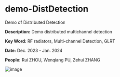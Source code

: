 # demo-DistDetection
 Demo of Distributed Detection

 **Description:** Demo distributed multichannel detection

**Key Word:**  RF radiators, Multi-channel Detection, GLRT

**Date:** Dec. 2023 - Jan. 2024

**People:**  Rui ZHOU, Wenqiang PU, Zehui ZHANG

![image](https://github.com/SRIBD-SPG/Demo-DistDetection/blob/main/%E5%88%86%E5%B8%83%E5%BC%8F%E6%A3%80%E6%B5%8Bdemo2s.gif)


